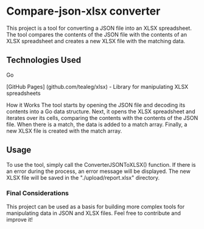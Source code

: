 # Compare-json-xlsx converter
This project is a tool for converting a JSON file into an XLSX spreadsheet. The tool compares the contents of the JSON file with the contents of an XLSX spreadsheet and creates a new XLSX file with the matching data.

## Technologies Used
Go

[GitHub Pages] (github.com/tealeg/xlsx) - Library for manipulating XLSX spreadsheets

How it Works
The tool starts by opening the JSON file and decoding its contents into a Go data structure. Next, it opens the XLSX spreadsheet and iterates over its cells, comparing the contents with the contents of the JSON file. When there is a match, the data is added to a match array. Finally, a new XLSX file is created with the match array.

## Usage
To use the tool, simply call the ConverterJSONToXLSX() function. If there is an error during the process, an error message will be displayed. The new XLSX file will be saved in the "./upload/report.xlsx" directory.

### Final Considerations
This project can be used as a basis for building more complex tools for manipulating data in JSON and XLSX files. Feel free to contribute and improve it!

